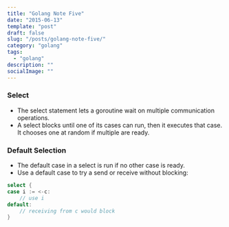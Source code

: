 ```yaml
---
title: "Golang Note Five"
date: "2015-06-13"
template: "post"
draft: false
slug: "/posts/golang-note-five/"
category: "golang"
tags:
  - "golang"
description: ""
socialImage: ""
---
```


### Select

+ The select statement lets a goroutine wait on multiple communication operations.
+ A select blocks until one of its cases can run, then it executes that case. It chooses one at random if multiple are ready.

### Default Selection

+ The default case in a select is run if no other case is ready.
+ Use a default case to try a send or receive without blocking:

```go
select {
case i := <-c:
    // use i
default:
    // receiving from c would block
}
```

